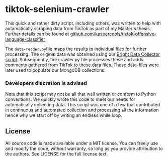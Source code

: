 # tiktok-selenium-crawler

This quick and rather dirty script, including others, was written to help with autamatically scraping data from TikTok as part of my Master's thesis. Further details can be found at [github.com/kaspercools/tiktok-offensive-language-classifier](https://github.com/kaspercools/tiktok-offensive-language-classifier)

The `data-reader.py`file maps the results to individual files for further processing. The original data was obtained using our [Bright Data Collector script](https://github.com/kaspercools/bright-data-collector). Subsequently, the crawler.py file processes these and adds comments gathered from TikTok to these data files.
These data-files were later used to populate our MongoDB collections.

### Developers discretion is advised
Note that this script may not be all that well written or conform to Python conventions. We quickly wrote this code to meet our needs for automatically collecting data. This script was one of a few that contributed in continuous and automated collection and processing all the information hence why we start off by writing an endless while loop.

## License

All source code is made available under a MIT license. You can freely use and modify the code, without warranty, so long as you provide attribution to the authors. See LICENSE for the full license text.
